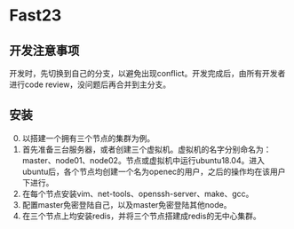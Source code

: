 # Fast23
## 开发注意事项
开发时，先切换到自己的分支，以避免出现conflict。开发完成后，由所有开发者进行code review，没问题后再合并到主分支。
## 安装
0. 以搭建一个拥有三个节点的集群为例。
1. 首先准备三台服务器，或者创建三个虚拟机。虚拟机的名字分别命名为：master、node01、node02。节点或虚拟机中运行ubuntu18.04。进入ubuntu后，各个节点均创建一个名为openec的用户，之后的操作均在该用户下进行。
2. 在每个节点安装vim、net-tools、openssh-server、make、gcc。
3. 配置master免密登陆自己，以及master免密登陆其他node。
4. 在三个节点上均安装redis，并将三个节点搭建成redis的无中心集群。